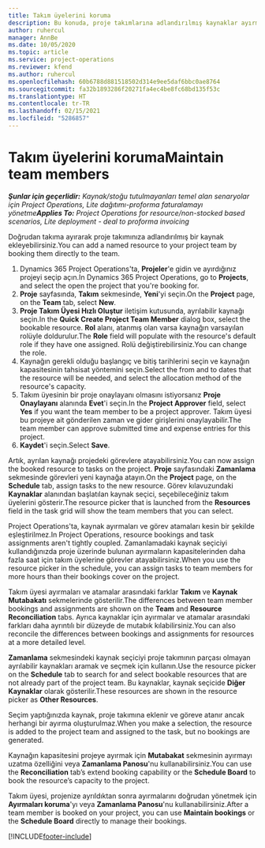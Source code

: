 ```yaml
---
title: Takım üyelerini koruma
description: Bu konuda, proje takımlarına adlandırılmış kaynaklar ayırma ve bunları görevlere atama hakkında bilgiler sağlanmaktadır.
author: ruhercul
manager: AnnBe
ms.date: 10/05/2020
ms.topic: article
ms.service: project-operations
ms.reviewer: kfend
ms.author: ruhercul
ms.openlocfilehash: 60b6788d881518502d314e9ee5daf6bbc0ae8764
ms.sourcegitcommit: fa32b1893286f20271fa4ec4be8fc68bd135f53c
ms.translationtype: HT
ms.contentlocale: tr-TR
ms.lasthandoff: 02/15/2021
ms.locfileid: "5286857"
---
```

# <a name="maintain-team-members"></a><span data-ttu-id="7d398-103">Takım üyelerini koruma</span><span class="sxs-lookup"><span data-stu-id="7d398-103">Maintain team members</span></span>

<span data-ttu-id="7d398-104">_**Şunlar için geçerlidir:** Kaynak/stoğu tutulmayanları temel alan senaryolar için Project Operations, Lite dağıtımı-proforma faturalamayı yönetme_</span><span class="sxs-lookup"><span data-stu-id="7d398-104">_**Applies To:** Project Operations for resource/non-stocked based scenarios, Lite deployment - deal to proforma invoicing_</span></span>

<span data-ttu-id="7d398-105">Doğrudan takıma ayırarak proje takımınıza adlandırılmış bir kaynak ekleyebilirsiniz.</span><span class="sxs-lookup"><span data-stu-id="7d398-105">You can add a named resource to your project team by booking them directly to the team.</span></span>

1. <span data-ttu-id="7d398-106">Dynamics 365 Project Operations'ta, **Projeler**'e gidin ve ayırdığınız projeyi seçip açın.</span><span class="sxs-lookup"><span data-stu-id="7d398-106">In Dynamics 365 Project Operations, go to **Projects**, and select the open the project that you're booking for.</span></span>
2. <span data-ttu-id="7d398-107">**Proje** sayfasında, **Takım** sekmesinde, **Yeni**'yi seçin.</span><span class="sxs-lookup"><span data-stu-id="7d398-107">On the **Project** page, on the **Team** tab, select **New**.</span></span> 
3. <span data-ttu-id="7d398-108">**Proje Takım Üyesi Hızlı Oluştur** iletişim kutusunda, ayrılabilir kaynağı seçin.</span><span class="sxs-lookup"><span data-stu-id="7d398-108">In the **Quick Create Project Team Member** dialog box, select the bookable resource.</span></span> <span data-ttu-id="7d398-109">**Rol** alanı, atanmış olan varsa kaynağın varsayılan rolüyle doldurulur.</span><span class="sxs-lookup"><span data-stu-id="7d398-109">The **Role** field will populate with the resource's default role if they have one assigned.</span></span> <span data-ttu-id="7d398-110">Rolü değiştirebilirsiniz.</span><span class="sxs-lookup"><span data-stu-id="7d398-110">You can change the role.</span></span> 
4. <span data-ttu-id="7d398-111">Kaynağın gerekli olduğu başlangıç ve bitiş tarihlerini seçin ve kaynağın kapasitesinin tahsisat yöntemini seçin.</span><span class="sxs-lookup"><span data-stu-id="7d398-111">Select the from and to dates that the resource will be needed, and select the allocation method of the resource's capacity.</span></span> 
5. <span data-ttu-id="7d398-112">Takım üyesinin bir proje onaylayanı olmasını istiyorsanız **Proje Onaylayanı** alanında **Evet**'i seçin.</span><span class="sxs-lookup"><span data-stu-id="7d398-112">In the **Project Approver** field, select **Yes** if you want the team member to be a project approver.</span></span> <span data-ttu-id="7d398-113">Takım üyesi bu projeye ait gönderilen zaman ve gider girişlerini onaylayabilir.</span><span class="sxs-lookup"><span data-stu-id="7d398-113">The team member can approve submitted time and expense entries for this project.</span></span> 
6. <span data-ttu-id="7d398-114">**Kaydet**'i seçin.</span><span class="sxs-lookup"><span data-stu-id="7d398-114">Select **Save**.</span></span>

<span data-ttu-id="7d398-115">Artık, ayrılan kaynağı projedeki görevlere atayabilirsiniz.</span><span class="sxs-lookup"><span data-stu-id="7d398-115">You can now assign the booked resource to tasks on the project.</span></span> <span data-ttu-id="7d398-116">**Proje** sayfasındaki **Zamanlama** sekmesinde görevleri yeni kaynağa atayın.</span><span class="sxs-lookup"><span data-stu-id="7d398-116">On the **Project** page, on the **Schedule** tab, assign tasks to the new resource.</span></span> <span data-ttu-id="7d398-117">Görev kılavuzundaki **Kaynaklar** alanından başlatılan kaynak seçici, seçebileceğiniz takım üyelerini gösterir.</span><span class="sxs-lookup"><span data-stu-id="7d398-117">The resource picker that is launched from the **Resources** field in the task grid will show the team members that you can select.</span></span>


<span data-ttu-id="7d398-118">Project Operations'ta, kaynak ayırmaları ve görev atamaları kesin bir şekilde eşleştirilmez.</span><span class="sxs-lookup"><span data-stu-id="7d398-118">In Project Operations, resource bookings and task assignments aren't tightly coupled.</span></span> <span data-ttu-id="7d398-119">Zamanlamadaki kaynak seçiciyi kullandığınızda proje üzerinde bulunan ayırmaların kapasitelerinden daha fazla saat için takım üyelerine görevler atayabilirsiniz.</span><span class="sxs-lookup"><span data-stu-id="7d398-119">When you use the resource picker in the schedule, you can assign tasks to team members for more hours than their bookings cover on the project.</span></span>

<span data-ttu-id="7d398-120">Takım üyesi ayırmaları ve atamalar arasındaki farklar **Takım** ve **Kaynak Mutabakatı** sekmelerinde gösterilir.</span><span class="sxs-lookup"><span data-stu-id="7d398-120">The differences between team member bookings and assignments are shown on the **Team** and **Resource Reconciliation** tabs.</span></span> <span data-ttu-id="7d398-121">Ayrıca kaynaklar için ayırmalar ve atamalar arasındaki farkları daha ayrıntılı bir düzeyde de mutabık kılabilirsiniz.</span><span class="sxs-lookup"><span data-stu-id="7d398-121">You can also reconcile the differences between bookings and assignments for resources at a more detailed level.</span></span>

<span data-ttu-id="7d398-122">**Zamanlama** sekmesindeki kaynak seçiciyi proje takımının parçası olmayan ayrılabilir kaynakları aramak ve seçmek için kullanın.</span><span class="sxs-lookup"><span data-stu-id="7d398-122">Use the resource picker on the **Schedule** tab to search for and select bookable resources that are not already part of the project team.</span></span> <span data-ttu-id="7d398-123">Bu kaynaklar, kaynak seçicide **Diğer Kaynaklar** olarak gösterilir.</span><span class="sxs-lookup"><span data-stu-id="7d398-123">These resources are shown in the resource picker as **Other Resources**.</span></span>

<span data-ttu-id="7d398-124">Seçim yaptığınızda kaynak, proje takımına eklenir ve göreve atanır ancak herhangi bir ayırma oluşturulmaz.</span><span class="sxs-lookup"><span data-stu-id="7d398-124">When you make a selection, the resource is added to the project team and assigned to the task, but no bookings are generated.</span></span>

<span data-ttu-id="7d398-125">Kaynağın kapasitesini projeye ayırmak için **Mutabakat** sekmesinin ayırmayı uzatma özelliğini veya **Zamanlama Panosu**'nu kullanabilirsiniz.</span><span class="sxs-lookup"><span data-stu-id="7d398-125">You can use the **Reconciliation** tab’s extend booking capability or the **Schedule Board** to book the resource’s capacity to the project.</span></span>

<span data-ttu-id="7d398-126">Takım üyesi, projenize ayrıldıktan sonra ayırmalarını doğrudan yönetmek için **Ayırmaları koruma**'yı veya **Zamanlama Panosu**'nu kullanabilirsiniz.</span><span class="sxs-lookup"><span data-stu-id="7d398-126">After a team member is booked on your project, you can use **Maintain bookings** or the **Schedule Board** directly to manage their bookings.</span></span>


[!INCLUDE[footer-include](../includes/footer-banner.md)]